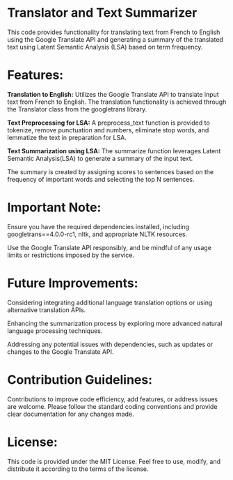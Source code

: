 # **Translator and Text Summarizer**

This code provides functionality for translating text from French to English using the Google Translate API and generating a summary of the translated text using Latent Semantic Analysis (LSA) based on term frequency.

# **Features**:

**Translation to English:**
Utilizes the Google Translate API to translate input text from French to English.
The translation functionality is achieved through the Translator class from the googletrans library.

**Text Preprocessing for LSA:**
A preprocess_text function is provided to tokenize, remove punctuation and numbers, eliminate stop words, and lemmatize the text in preparation for LSA.

**Text Summarization using LSA:**
The summarize function leverages Latent Semantic Analysis(LSA) to generate a summary of the input text.

The summary is created by assigning scores to sentences based on the frequency of important words and selecting the top N sentences.


# Important Note:
Ensure you have the required dependencies installed, including googletrans==4.0.0-rc1, nltk, and appropriate NLTK resources.

Use the Google Translate API responsibly, and be mindful of any usage limits or restrictions imposed by the service.

# Future Improvements:
Considering integrating additional language translation options or using alternative translation APIs.

Enhancing the summarization process by exploring more advanced natural language processing techniques.

Addressing any potential issues with dependencies, such as updates or changes to the Google Translate API.

# Contribution Guidelines:
Contributions to improve code efficiency, add features, or address issues are welcome. Please follow the standard coding conventions and provide clear documentation for any changes made.

# License:
This code is provided under the MIT License. Feel free to use, modify, and distribute it according to the terms of the license.
